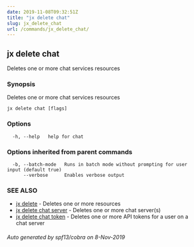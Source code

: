 ```yaml
---
date: 2019-11-08T09:32:51Z
title: "jx delete chat"
slug: jx_delete_chat
url: /commands/jx_delete_chat/
---
```

## jx delete chat

Deletes one or more chat services resources

### Synopsis

Deletes one or more chat services resources

```
jx delete chat [flags]
```

### Options

```
  -h, --help   help for chat
```

### Options inherited from parent commands

```
  -b, --batch-mode   Runs in batch mode without prompting for user input (default true)
      --verbose      Enables verbose output
```

### SEE ALSO

* [jx delete](/commands/jx_delete/)	 - Deletes one or more resources
* [jx delete chat server](/commands/jx_delete_chat_server/)	 - Deletes one or more chat server(s)
* [jx delete chat token](/commands/jx_delete_chat_token/)	 - Deletes one or more API tokens for a user on a chat server

###### Auto generated by spf13/cobra on 8-Nov-2019

